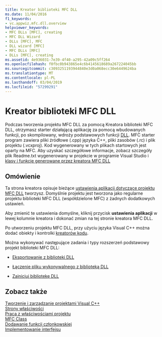 ```yaml
---
title: Kreator biblioteki MFC DLL
ms.date: 11/04/2016
f1_keywords:
- vc.appwiz.mfc.dll.overview
helpviewer_keywords:
- MFC DLLs [MFC], creating
- MFC DLL Wizard
- DLLs [MFC], MFC
- DLL wizard [MFC]
- MFC DLLs [MFC]
- DLLs [MFC], creating
ms.assetid: 4e936031-7e39-4f40-a295-42a09c5ff264
ms.openlocfilehash: f0fbc0b943865e4c6b4145618689a267224045bb
ms.sourcegitcommit: c3093251193944840e3d0a068ecc30e6449624ba
ms.translationtype: MT
ms.contentlocale: pl-PL
ms.lasthandoff: 03/04/2019
ms.locfileid: "57299291"
---
```

# <a name="mfc-dll-wizard"></a>Kreator biblioteki MFC DLL

Podczas tworzenia projektu MFC DLL za pomocą Kreatora biblioteki MFC DLL, otrzymasz starter działającą aplikację za pomocą wbudowanych funkcji, po skompilowany, wdroży podstawowych funkcji [DLL](../../build/dlls-in-visual-cpp.md). MFC starter program zawiera pliki źródłowe (.cpp) języka C++, pliki zasobów (.rc) i plik projektu (.vcxproj). Kod wygenerowany w tych plikach startowych jest oparty na MFC. Aby uzyskać szczegółowe informacje, zobacz szczegóły plik Readme.txt wygenerowany w projekcie w programie Visual Studio i [klasy i funkcje generowane przez kreatora MFC DLL](../../mfc/reference/classes-and-functions-generated-by-the-mfc-dll-wizard.md)

## <a name="overview"></a>Omówienie

Ta strona kreatora opisuje bieżące [ustawienia aplikacji dotyczące projektu MFC DLL](../../mfc/reference/application-settings-mfc-dll-wizard.md) tworzysz. Domyślnie projektu jest tworzona jako regularne projektu biblioteki MFC DLL (współdzielone MFC) z żadnych dodatkowych ustawień.

Aby zmienić te ustawienia domyślne, kliknij przycisk **ustawienia aplikacji** w lewej kolumnie kreatora i dokonać zmian na tej stronie kreatora MFC DLL.

Po utworzeniu projektu MFC DLL, przy użyciu języka Visual C++ można dodać obiekty i kontrolki [kreatorów kodu](../../ide/adding-functionality-with-code-wizards-cpp.md).

Można wykonywać następujące zadania i typy rozszerzeń podstawowy projekt biblioteki MFC DLL:

- [Eksportowanie z biblioteki DLL](../../build/exporting-from-a-dll.md)

- [Łączenie pliku wykonywalnego z biblioteką DLL](../../build/linking-an-executable-to-a-dll.md)

- [Zainicjuj bibliotekę DLL](../../build/run-time-library-behavior.md#initializing-a-dll)

## <a name="see-also"></a>Zobacz także

[Tworzenie i zarządzanie projektami Visual C++](../../ide/creating-and-managing-visual-cpp-projects.md)<br/>
[Strony właściwości](../../ide/property-pages-visual-cpp.md)<br/>
[Praca z właściwościami projektu](../../ide/working-with-project-properties.md)<br/>
[MFC Class](../../mfc/reference/adding-an-mfc-class.md)<br/>
[Dodawanie funkcji członkowskiej](../../ide/adding-a-member-function-visual-cpp.md)<br/>
[Implementowanie interfejsu](../../ide/implementing-an-interface-visual-cpp.md)<br/>
